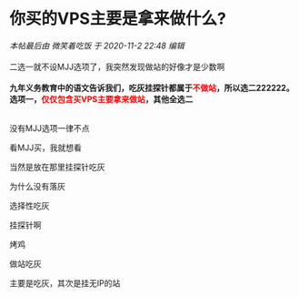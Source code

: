 # 你买的VPS主要是拿来做什么?

<i class="pstatus"> 本帖最后由 微笑着吃饭 于 2020-11-2 22:48 编辑 </i><br />
<br />
二选一就不设MJJ选项了，我突然发现做站的好像才是少数啊<br />
<br />
<strong>九年义务教育中的语文告诉我们，吃灰挂探针都属于<font color="Red">不做站</font>，所以选二222222。<br />
选项一，<font color="Red">仅仅包含买VPS主要拿来做站</font>，其他全选二<br />
</strong><br />


没有MJJ选项一律不点

看MJJ买，我就想看

当然是放在那里挂探针吃灰

为什么没有落灰<img id="aimg_N8o6r" onclick="zoom(this, this.src, 0, 0, 0)" class="zoom" src="https://cdn.jsdelivr.net/gh/hishis/forum-master/public/images/patch.gif" onmouseover="img_onmouseoverfunc(this)" onload="thumbImg(this)" border="0" alt="" />

选择性吃灰 

挂探针啊<img id="aimg_g7kMG" onclick="zoom(this, this.src, 0, 0, 0)" class="zoom" src="https://cdn.jsdelivr.net/gh/hishis/forum-master/public/images/patch.gif" onmouseover="img_onmouseoverfunc(this)" onload="thumbImg(this)" border="0" alt="" />

烤鸡

做站吃灰

主要是吃灰，其次是挂无IP的站<img src="static/image/smiley/default/lol.gif" smilieid="12" border="0" alt="" />
